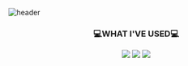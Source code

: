 ![header](https://capsule-render.vercel.app/api?type=waving&color=auto&height=300&section=header&text=TaeWan%20Kim&fontSize=90)


<h3 align="center">💻WHAT I'VE USED💻</h3>

<p align="center">
  <img src="https://img.shields.io/badge/springboot-6DB33F?style=flat&logo=springboot&logoColor=white"/>
  <img src="https://img.shields.io/badge/java-744E3B?style=flat&logo=java&logoColor=white"/>
  <img src="https://img.shields.io/badge/mysql-4479A1?style=flat&logo=mysql&logoColor=white"/>
</p>
